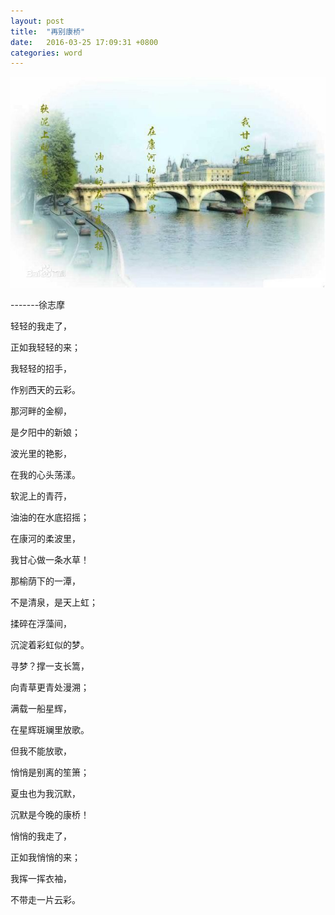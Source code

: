 ```yaml
---
layout: post
title:  "再别康桥"
date:   2016-03-25 17:09:31 +0800
categories: word
---
```

![cambridge](/img/cambridge.jpg)

-------徐志摩

轻轻的我走了，

正如我轻轻的来；

我轻轻的招手，

作别西天的云彩。
   
那河畔的金柳，

是夕阳中的新娘；

波光里的艳影，

在我的心头荡漾。


软泥上的青荇，

油油的在水底招摇；

在康河的柔波里，

我甘心做一条水草！


那榆荫下的一潭，

不是清泉，是天上虹；

揉碎在浮藻间，

沉淀着彩虹似的梦。


寻梦？撑一支长篙，

向青草更青处漫溯；

满载一船星辉，

在星辉斑斓里放歌。


但我不能放歌，

悄悄是别离的笙箫；

夏虫也为我沉默，

沉默是今晚的康桥！

悄悄的我走了，

正如我悄悄的来；

我挥一挥衣袖，

不带走一片云彩。
